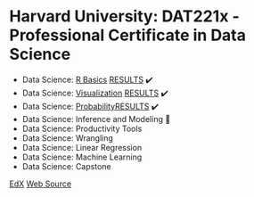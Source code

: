 # Harvard University: DAT221x - Professional Certificate in Data Science


* Data Science: [R Basics](https://www.edx.org/course/r-basics-2) [RESULTS](https://github.com/helpthx/Data_Science/tree/master/EdX/Harvard%20University:%20Professional%20Certificate%20in%20Data%20Science/HarvardX:%20PH125.1x%20-%20Data%20Science:%20R%20Basics) :heavy_check_mark: 
* Data Science: [Visualization](https://courses.edx.org/courses/course-v1:HarvardX+PH125.2x+1T2019/course/) [RESULTS](https://github.com/helpthx/Data_Science/tree/master/EdX/Harvard%20University:%20Professional%20Certificate%20in%20Data%20Science/HarvardX:%20PH125.2x%20-%20Data%20Science:%20Visualization) :heavy_check_mark: 
* Data Science: [Probability](https://courses.edx.org/courses/course-v1:HarvardX+PH125.3x+1T2019/course/)[RESULTS]() :heavy_check_mark: 
* Data Science: Inference and Modeling :blue_book:
* Data Science: Productivity Tools 
* Data Science: Wrangling
* Data Science: Linear Regression
* Data Science: Machine Learning
* Data Science: Capstone

[EdX](https://www.edx.org/professional-certificate/harvardx-data-science)
[Web Source](https://rafalab.github.io/dsbook/data-visualization-principles.html#exercises-13)
